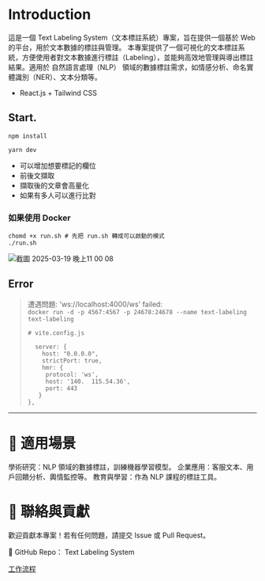 # Introduction

這是一個 Text Labeling System（文本標註系統）專案，旨在提供一個基於 Web 的平台，用於文本數據的標註與管理。
本專案提供了一個可視化的文本標註系統，方便使用者對文本數據進行標註（Labeling），並能夠高效地管理與導出標註結果。適用於 自然語言處理（NLP） 領域的數據標註需求，如情感分析、命名實體識別（NER）、文本分類等。

+ React.js + Tailwind CSS

## Start.

`npm install`

```
yarn dev
```

+ 可以增加想要標記的欄位
+ 前後文擷取
+ 擷取後的文章會高量化
+ 如果有多人可以進行比對

### 如果使用 Docker
```
chomd +x run.sh # 先把 run.sh 轉成可以啟動的模式
./run.sh
```

![截圖 2025-03-19 晚上11 00 08](https://github.com/user-attachments/assets/6d6aca2d-07ab-4dcf-a0cb-754d3df678ec)


## Error

> 遭遇問題: 'ws://localhost:4000/ws' failed:  
> `docker run -d -p 4567:4567 -p 24678:24678 --name text-labeling text-labeling`  
> ```
> # vite.config.js
>
>   server: {
>     host: "0.0.0.0",
>     strictPort: true,
>     hmr: {
>      protocol: 'ws',
>      host: '140.  115.54.36',
>      port: 443
>    }
> },
> ```


---

#  📌 適用場景

學術研究：NLP 領域的數據標註，訓練機器學習模型。
企業應用：客服文本、用戶回饋分析、輿情監控等。
教育與學習：作為 NLP 課程的標註工具。

# 📢 聯絡與貢獻
歡迎貢獻本專案！若有任何問題，請提交 Issue 或 Pull Request。

📌 GitHub Repo： Text Labeling System

[工作流程](https://github.com/Chrouos/Text-Labeling-System/blob/main/workflow.md)

